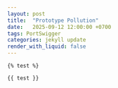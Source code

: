 ```yaml
---
layout: post
title:  "Prototype Pollution"
date:   2025-09-12 12:00:00 +0700
tags: PortSwigger
categories: jekyll update
render_with_liquid: false
---
```


`{% test %}`

`{{ test }}`